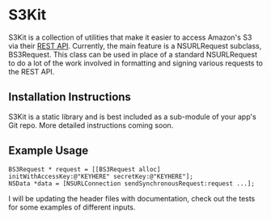S3Kit
=====

S3Kit is a collection of utilities that make it easier to access Amazon's S3 via their [REST API][s3_rest_api].  Currently, the main feature is a NSURLRequest subclass, BS3Request.  This class can be used in place of a standard NSURLRequest to do a lot of the work involved in formatting and signing various requests to the REST API.

## Installation Instructions ##

S3Kit is a static library and is best included as a sub-module of your app's Git repo.  More detailed instructions coming soon.

## Example Usage ##

    BS3Request * request = [[BS3Request alloc] initWithAccessKey:@"KEYHERE" secretKey:@"KEYHERE"];
	NSData *data = [NSURLConnection sendSynchronousRequest:request ...];
	
I will be updating the header files with documentation, check out the tests for some examples of different inputs.

[s3_rest_api]:http://docs.amazonwebservices.com/AmazonS3/latest/API/APIRest.html
